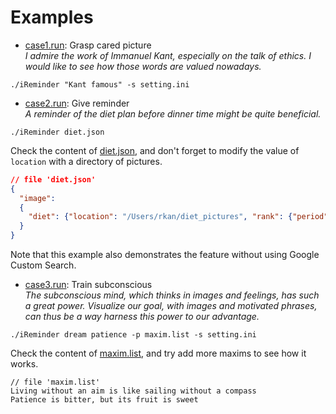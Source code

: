# Examples  
* <a href='https://github.com/r-kan/iReminder/blob/master/example/case1.run'>case1.run</a>: Grasp cared picture  
_I admire the work of Immanuel Kant, especially on the talk of ethics. I would like to see how those words are valued nowadays._  
```
./iReminder "Kant famous" -s setting.ini
```
* <a href='https://github.com/r-kan/iReminder/blob/master/example/case2.run'>case2.run</a>: Give reminder  
_A reminder of the diet plan before dinner time might be quite beneficial._  
```
./iReminder diet.json
```
Check the content of <a href='https://github.com/r-kan/iReminder/blob/master/example/diet.json'>diet.json</a>, and don't forget to modify the value of `location` with a directory of pictures.  

```json
// file 'diet.json'
{
  "image":
  {
    "diet": {"location": "/Users/rkan/diet_pictures", "rank": {"period": "1600-1700"}}
  }
}
```
Note that this example also demonstrates the feature without using Google Custom Search.  

* <a href='https://github.com/r-kan/iReminder/blob/master/example/case3.run'>case3.run</a>: Train subconscious  
_The subconscious mind, which thinks in images and feelings, has such a great power. Visualize our goal, with images and motivated phrases, can thus be a way harness this power to our advantage._  
```
./iReminder dream patience -p maxim.list -s setting.ini
```
Check the content of <a href='https://github.com/r-kan/iReminder/blob/master/example/maxim.list'>maxim.list</a>, and try add more maxims to see how it works.

```
// file 'maxim.list'
Living without an aim is like sailing without a compass
Patience is bitter, but its fruit is sweet
```
